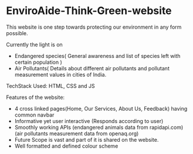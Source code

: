 # EnviroAide-Think-Green-website

This website is one step towards protecting our environment in any form possible. 

Currently the light is on 
- Endangered species( General awareness and list of species left with certain population )
- Air Pollutants( Details about different air pollutants and pollutant measurement values in cities of India.

TechStack Used:
HTML, CSS and JS

Features of the website:
- 4 cross linked pages(Home, Our Services, About Us, Feedback) having common navbar
- Informative yet user interactive (Responds according to user)
- Smoothly working APIs (endangered animals data from rapidapi.com) (air pollutants measurement data from openaq.org)
- Future Scope is vast and part of it is shared on the website.
- Well formatted and defined colour scheme
